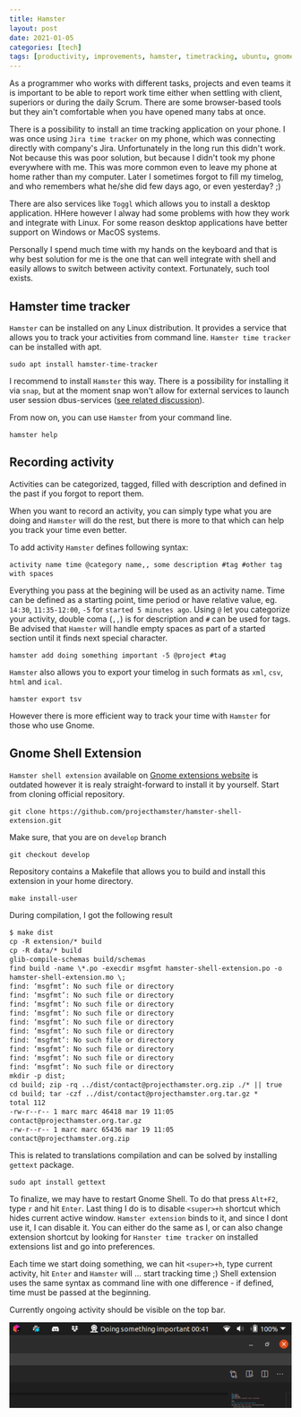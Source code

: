 ```yaml
---
title: Hamster
layout: post
date: 2021-01-05
categories: [tech]
tags: [productivity, improvements, hamster, timetracking, ubuntu, gnome, extensions]
---
```


As a programmer who works with different tasks, projects and even teams it is important to be able to report work time either when settling with client, superiors or during the daily Scrum. There are some browser-based tools but they ain't comfortable when you have opened many tabs at once.

There is a possibility to install an time tracking application on your phone. I was once using `Jira time tracker` on my phone, which was connecting directly with company's Jira. Unfortunately in the long run this didn't work. Not because this was poor solution, but because I didn't took my phone everywhere with me. This was more common even to leave my phone at home rather than my computer. Later I sometimes forgot to fill my timelog, and who remembers what he/she did few days ago, or even yesterday? ;)

There are also services like `Toggl` which allows you to install a desktop application. HHere however I alway had some problems with how they work and integrate with Linux. For some reason desktop applications have better support on Windows or MacOS systems. 

Personally I spend much time with my hands on the keyboard and that is why best solution for me is the one that can well integrate with shell and easily allows to switch between activity context. Fortunately, such tool exists.

## Hamster time tracker

`Hamster` can be installed on any Linux distribution. It provides a service that allows you to track your activities from command line. `Hamster time tracker` can be installed with apt.

    sudo apt install hamster-time-tracker

I recommend to install `Hamster` this way. There is a possibility for installing it via `snap`, but at the moment snap won't allow for external services to launch user session dbus-services ([see related discussion](https://forum.snapcraft.io/t/need-help-dbus-activation-for-project-hamster-snap/11885)).

From now on, you can use `Hamster` from your command line. 

    hamster help

## Recording activity

Activities can be categorized, tagged, filled with description and defined in the past if you forgot to report them. 

When you want to record an activity, you can simply type what you are doing and `Hamster` will do the rest, but there is more to that which can help you track your time even better.

To add activity `Hamster` defines following syntax:

    activity name time @category name,, some description #tag #other tag with spaces

Everything you pass at the begining will be used as an activity name. Time can be defined as a starting point, time period or have relative value, eg. `14:30`, `11:35-12:00`, `-5` for `started 5 minutes ago`. Using `@` let you categorize your activity, double coma (`,,`) is for description and `#` can be used for tags. Be advised that `Hamster` will handle empty spaces as part of a started section until it finds next special character.

    hamster add doing something important -5 @project #tag

`Hamster` also allows you to export your timelog in such formats as `xml`, `csv`, `html` and `ical`.

    hamster export tsv

However there is more efficient way to track your time with `Hamster` for those who use Gnome.

## Gnome Shell Extension

`Hamster shell extension` available on [Gnome extensions website](https://extensions.gnome.org/) is outdated however it is realy straight-forward to install it by yourself. Start from cloning official repository.

    git clone https://github.com/projecthamster/hamster-shell-extension.git

Make sure, that you are on `develop` branch

    git checkout develop

Repository contains a Makefile that allows you to build and install this extension in your home directory. 

    make install-user

During compilation, I got the following result

```
$ make dist
cp -R extension/* build
cp -R data/* build
glib-compile-schemas build/schemas
find build -name \*.po -execdir msgfmt hamster-shell-extension.po -o hamster-shell-extension.mo \;
find: ‘msgfmt’: No such file or directory
find: ‘msgfmt’: No such file or directory
find: ‘msgfmt’: No such file or directory
find: ‘msgfmt’: No such file or directory
find: ‘msgfmt’: No such file or directory
find: ‘msgfmt’: No such file or directory
find: ‘msgfmt’: No such file or directory
find: ‘msgfmt’: No such file or directory
find: ‘msgfmt’: No such file or directory
find: ‘msgfmt’: No such file or directory
mkdir -p dist;
cd build; zip -rq ../dist/contact@projecthamster.org.zip ./* || true
cd build; tar -czf ../dist/contact@projecthamster.org.tar.gz *
total 112
-rw-r--r-- 1 marc marc 46418 mar 19 11:05 contact@projecthamster.org.tar.gz
-rw-r--r-- 1 marc marc 65436 mar 19 11:05 contact@projecthamster.org.zip
```

This is related to translations compilation and can be solved by installing `gettext` package.

    sudo apt install gettext

To finalize, we may have to restart Gnome Shell. To do that press `Alt+F2`, type `r` and hit `Enter`. Last thing I do is to disable `<super>+h` shortcut which hides current active window. `Hamster extension` binds to it, and since I dont use it, I can disable it. You can either do the same as I, or can also change extension shortcut by looking for `Hanster time tracker` on installed extensions list and go into preferences.

Each time we start doing something, we can hit `<super>+h`, type current activity, hit `Enter` and `Hamster` will ... start tracking time ;) Shell extension uses the same syntax as command line with one difference - if defined, time must be passed at the beginning.

Currently ongoing activity should be visible on the top bar.

![hamster-top-bar](/assets/hamster-top-bar.png)
